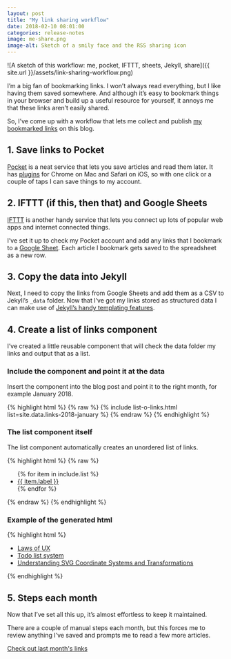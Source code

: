 ```yaml
---
layout: post  
title: "My link sharing workflow"
date: 2018-02-10 08:01:00  
categories: release-notes
image: me-share.png
image-alt: Sketch of a smily face and the RSS sharing icon
---
```


![A sketch of this workflow: me, pocket, IFTTT, sheets, Jekyll, share]({{ site.url }}/assets/link-sharing-workflow.png)

I’m a big fan of bookmarking links. I won’t always read everything, but I like having them saved somewhere. And although it’s easy to bookmark things in your browser and build up a useful resource for yourself, it annoys me that these links aren’t easily shared.

So, I’ve come up with a workflow that lets me collect and publish [my bookmarked links](/blog/category/links/) on this blog.

## 1. Save links to Pocket

[Pocket](https://getpocket.com) is a neat service that lets you save articles and read them later. It has [plugins](https://getpocket.com/add/) for Chrome on Mac and Safari on iOS, so with one click or a couple of taps I can save things to my account.

## 2. IFTTT (if this, then that) and Google Sheets

[IFTTT](https://ifttt.com/) is another handy service that lets you connect up lots of popular web apps and internet connected things.

I’ve set it up to check my Pocket account and add any links that I bookmark to a [Google Sheet](https://www.google.com/sheets/about/). Each article I bookmark gets saved to the spreadsheet as a new row.

## 3. Copy the data into Jekyll

Next, I need to copy the links from Google Sheets and add them as a CSV to Jekyll’s ```_data``` folder. Now that I’ve got my links stored as structured data I can make use of [Jekyll’s handy templating features](https://jekyllrb.com/docs/datafiles/).

## 4. Create a list of links component

I’ve created a little reusable component that will check the data folder my links and output that as a list.

### Include the component and point it at the data

Insert the component into the blog post and point it to the right month, for example January 2018.

{% highlight html %}
{% raw %}
{% include list-o-links.html list=site.data.links-2018-january %}
{% endraw %}
{% endhighlight %}

### The list component itself

The list component automatically creates an unordered list of links.

{% highlight html %}
{% raw %}
<ul>
  {% for item in include.list %}
  <li><a href="{{ item.url }}">{{ item.label }}</a></li>
  {% endfor %}
</ul>
{% endraw %}
{% endhighlight %}

### Example of the generated html

{% highlight html %}
<ul>
<li><a href="https://lawsofux.com/">Laws of UX</a></li>
<li><a href="https://www.mearso.co.uk/blog/todo-system.html">Todo list system</a></li>
<li><a href="https://www.sarasoueidan.com/blog/svg-coordinate-systems/">Understanding SVG Coordinate Systems and Transformations</a></li>
</ul>
{% endhighlight %}

## 5. Steps each month

Now that I’ve set all this up, it’s almost effortless to keep it maintained.

There are a couple of manual steps each month, but this forces me to review anything I’ve saved and prompts me to read a few more articles.

[Check out last month's links](/blog/january-2018-links/)
